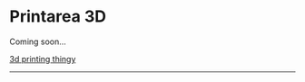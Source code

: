 # **Printarea 3D**

Coming soon...

[3d printing thingy](https://ftc-docs.firstinspires.org/en/latest/manufacturing/3d_printing/index.html#volunteer-special-thanks)

<!--
<hr>

<h2><b>Slicere</b></h2>
- i need to research stuff for this I am cooked

<hr>

<h2><b>Setări importante</b></h2>
- i need to research stuff for this I am cooked-->
<hr>
